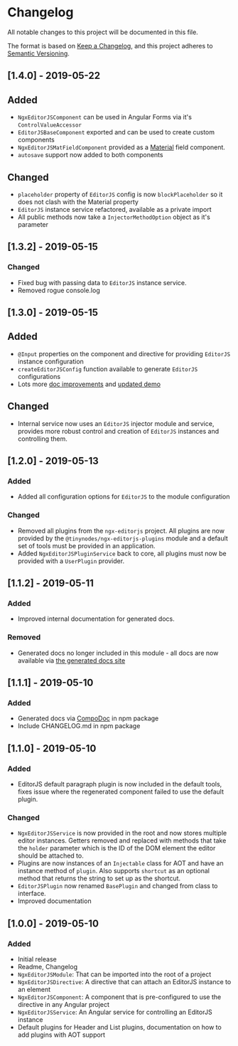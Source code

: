 # Changelog

All notable changes to this project will be documented in this file.

The format is based on [Keep a Changelog](https://keepachangelog.com/en/1.0.0/),
and this project adheres to [Semantic Versioning](https://semver.org/spec/v2.0.0.html).

## [1.4.0] - 2019-05-22

## Added

- `NgxEditorJSComponent` can be used in Angular Forms via it's `ControlValueAccessor`
- `EditorJSBaseComponent` exported and can be used to create custom components
- `NgxEditorJSMatFieldComponent` provided as a [Material](https://material.angular.io/) field component.
- `autosave` support now added to both components

## Changed

- `placeholder` property of `EditorJS` config is now `blockPlaceholder` so it does not clash with the Material property
- `EditorJS` instance service refactored, available as a private import
- All public methods now take a `InjectorMethodOption` object as it's parameter

## [1.3.2] - 2019-05-15

### Changed

- Fixed bug with passing data to `EditorJS` instance service.
- Removed rogue console.log

## [1.3.0] - 2019-05-15

## Added

- `@Input` properties on the component and directive for providing `EditorJS` instance configuration
- `createEditorJSConfig` function available to generate `EditorJS` configurations
- Lots more [doc improvements](https://tanepiper.github.io/ngx-tinynodes/) and [updated demo](https://tinynodes-ngx.firebaseapp.com/ngx-editorjs-demo)

## Changed

- Internal service now uses an `EditorJS` injector module and service, provides more robust control and creation of `EditorJS` instances and controlling them.

## [1.2.0] - 2019-05-13

### Added

- Added all configuration options for `EditorJS` to the module configuration

### Changed

- Removed all plugins from the `ngx-editorjs` project. All plugins are now provided by the `@tinynodes/ngx-editorjs-plugins` module and a default set of tools must be provided in an application.
- Added `NgxEditorJSPluginService` back to core, all plugins must now be provided with a `UserPlugin` provider.

## [1.1.2] - 2019-05-11

### Added

- Improved internal documentation for generated docs.

### Removed

- Generated docs no longer included in this module - all docs are now available via [the generated docs site](https://tanepiper.github.io/ngx-tinynodes/)

## [1.1.1] - 2019-05-10

### Added

- Generated docs via [CompoDoc](https://github.com/compodoc/compodoc) in npm package
- Include CHANGELOG.md in npm package

## [1.1.0] - 2019-05-10

### Added

- EditorJS default paragraph plugin is now included in the default tools, fixes issue where the regenerated component failed to use the default plugin.

### Changed

- `NgxEditorJSService` is now provided in the root and now stores multiple editor instances. Getters removed and replaced with methods that take the `holder` parameter which is the ID of the DOM element the editor should be attached to.
- Plugins are now instances of an `Injectable` class for AOT and have an instance method of `plugin`. Also supports `shortcut` as an optional method that returns the string to set up as the shortcut.
- `EditorJSPlugin` now renamed `BasePlugin` and changed from class to interface.
- Improved documentation

## [1.0.0] - 2019-05-10

### Added

- Initial release
- Readme, Changelog
- `NgxEditorJSModule`: That can be imported into the root of a project
- `NgxEditorJSDirective`: A directive that can attach an EditorJS instance to an element
- `NgxEditorJSComponent`: A component that is pre-configured to use the directive in any Angular project
- `NgxEditorJSService`: An Angular service for controlling an EditorJS instance
- Default plugins for Header and List plugins, documentation on how to add plugins with AOT support
